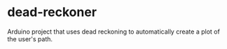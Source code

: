 # dead-reckoner
Arduino project that uses dead reckoning to automatically create a plot of the user's path. 
